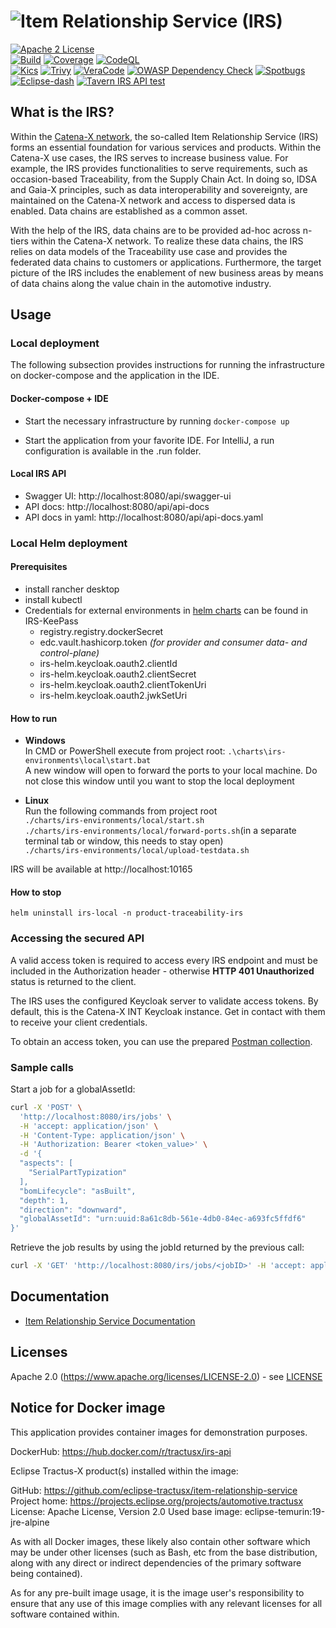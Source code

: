 # ![Item Relationship Service (IRS)](logo.png)

[![Apache 2 License](https://img.shields.io/badge/License-Apache_2.0-blue.svg)](https://github.com/eclipse-tractusx/item-relationship-service/blob/main/LICENSE)  
[![Build](https://github.com/eclipse-tractusx/item-relationship-service/actions/workflows/irs-build.yml/badge.svg)](https://github.com/eclipse-tractusx/item-relationship-service/actions/workflows/irs-build.yml)
[![Coverage](https://sonarcloud.io/api/project_badges/measure?project=eclipse-tractusx_item-relationship-service&metric=coverage)](https://sonarcloud.io/summary/new_code?id=eclipse-tractusx_item-relationship-service)
[![CodeQL](https://github.com/eclipse-tractusx/item-relationship-service/actions/workflows/codeql.yml/badge.svg)](https://github.com/eclipse-tractusx/item-relationship-service/actions/workflows/codeql.yml)  
[![Kics](https://github.com/eclipse-tractusx/item-relationship-service/actions/workflows/kics.yml/badge.svg)](https://github.com/eclipse-tractusx/item-relationship-service/actions/workflows/kics.yml)
[![Trivy](https://github.com/eclipse-tractusx/item-relationship-service/actions/workflows/trivy.yml/badge.svg)](https://github.com/eclipse-tractusx/item-relationship-service/actions/workflows/trivy.yml)
[![VeraCode](https://github.com/eclipse-tractusx/item-relationship-service/actions/workflows/veracode.yaml/badge.svg)](https://github.com/eclipse-tractusx/item-relationship-service/actions/workflows/veracode.yaml)
[![OWASP Dependency Check](https://github.com/eclipse-tractusx/item-relationship-service/actions/workflows/owasp.yml/badge.svg)](https://github.com/eclipse-tractusx/item-relationship-service/actions/workflows/owasp.yml)
[![Spotbugs](https://github.com/eclipse-tractusx/item-relationship-service/actions/workflows/spotbugs.yml/badge.svg)](https://github.com/eclipse-tractusx/item-relationship-service/actions/workflows/spotbugs.yml)
[![Eclipse-dash](https://github.com/eclipse-tractusx/item-relationship-service/actions/workflows/eclipse-dash.yml/badge.svg)](https://github.com/eclipse-tractusx/item-relationship-service/actions/workflows/eclipse-dash.yml)
[![Tavern IRS API test](https://github.com/catenax-ng/tx-item-relationship-service/actions/workflows/tavern.yml/badge.svg)](https://github.com/catenax-ng/tx-item-relationship-service/actions/workflows/tavern.yml)   

## What is the IRS?

Within the [Catena-X network](https://catena-x.net/), the so-called Item Relationship Service (IRS) forms an essential 
foundation for various services and products. Within the Catena-X use cases, the IRS serves to increase business value.
For example, the IRS provides functionalities to serve requirements, such as occasion-based Traceability, 
from the Supply Chain Act. In doing so, IDSA and Gaia-X principles, such as data interoperability and sovereignty, are 
maintained on the Catena-X network and access to dispersed data is enabled. Data chains are established as a common asset.

With the help of the IRS, data chains are to be provided ad-hoc across n-tiers within the Catena-X network. 
To realize these data chains, the IRS relies on data models of the Traceability use case and provides the federated 
data chains to customers or applications. Furthermore, the target picture of the IRS includes the enablement of new 
business areas by means of data chains along the value chain in the automotive industry.

## Usage

### Local deployment

The following subsection provides instructions for running the infrastructure on docker-compose and the application in the IDE.

#### Docker-compose + IDE

- Start the necessary infrastructure by running `docker-compose up`

- Start the application from your favorite IDE. For IntelliJ, a run configuration is available in the .run folder.

#### Local IRS API

- Swagger UI: http://localhost:8080/api/swagger-ui
- API docs: http://localhost:8080/api/api-docs
- API docs in yaml:  http://localhost:8080/api/api-docs.yaml

### Local Helm deployment

#### Prerequisites

- install rancher desktop
- install kubectl
- Credentials for external environments in [helm charts](charts/irs-environments/local/values.yaml) can be found in
  IRS-KeePass
  - registry.registry.dockerSecret
  - edc.vault.hashicorp.token _(for provider and consumer data- and control-plane)_
  - irs-helm.keycloak.oauth2.clientId
  - irs-helm.keycloak.oauth2.clientSecret
  - irs-helm.keycloak.oauth2.clientTokenUri
  - irs-helm.keycloak.oauth2.jwkSetUri

#### How to run

- **Windows**  
  In CMD or PowerShell execute from project root: `.\charts\irs-environments\local\start.bat`  
  A new window will open to forward the ports to your local machine.
  Do not close this window until you want to stop the local deployment

- **Linux**  
  Run the following commands from project root  
  `./charts/irs-environments/local/start.sh`  
  `./charts/irs-environments/local/forward-ports.sh`(in a separate terminal tab or window, this needs to stay open)  
  `./charts/irs-environments/local/upload-testdata.sh`

IRS will be available at http://localhost:10165

#### How to stop

`helm uninstall irs-local -n product-traceability-irs`

### Accessing the secured API

A valid access token is required to access every IRS endpoint and must be included in the Authorization header -
otherwise **HTTP 401 Unauthorized** status is returned to the client.

The IRS uses the configured Keycloak server to validate access tokens. By default, this is the Catena-X INT Keycloak
instance. Get in contact with them to receive your client credentials.

To obtain an access token, you can use the
prepared [Postman collection](./testing/IRS%20DEMO%20Collection.postman_collection.json).

### Sample calls

Start a job for a globalAssetId:

```bash
curl -X 'POST' \
  'http://localhost:8080/irs/jobs' \
  -H 'accept: application/json' \
  -H 'Content-Type: application/json' \
  -H 'Authorization: Bearer <token_value>' \
  -d '{
  "aspects": [
    "SerialPartTypization"
  ],
  "bomLifecycle": "asBuilt",
  "depth": 1,
  "direction": "downward",
  "globalAssetId": "urn:uuid:8a61c8db-561e-4db0-84ec-a693fc5ffdf6"
}'
```

Retrieve the job results by using the jobId returned by the previous call:
```bash
curl -X 'GET' 'http://localhost:8080/irs/jobs/<jobID>' -H 'accept: application/json' -H 'Authorization: Bearer <token_value>'
```

## Documentation

- [Item Relationship Service Documentation](https://eclipse-tractusx.github.io/item-relationship-service/docs/)

## Licenses

Apache 2.0 (https://www.apache.org/licenses/LICENSE-2.0) - see [LICENSE](./LICENSE)

## Notice for Docker image
This application provides container images for demonstration purposes.

DockerHub: https://hub.docker.com/r/tractusx/irs-api

Eclipse Tractus-X product(s) installed within the image:

GitHub: https://github.com/eclipse-tractusx/item-relationship-service
Project home: https://projects.eclipse.org/projects/automotive.tractusx
License: Apache License, Version 2.0
Used base image: eclipse-temurin:19-jre-alpine

As with all Docker images, these likely also contain other software which may be under other licenses (such as Bash, etc from the base distribution, along with any direct or indirect dependencies of the primary software being contained).

As for any pre-built image usage, it is the image user's responsibility to ensure that any use of this image complies with any relevant licenses for all software contained within.